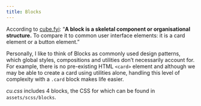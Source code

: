```yaml
---
title: Blocks
---
```


According to [cube.fyi](https://cube.fyi/block.html#block): “**A block is a skeletal component or organisational structure.** To compare it to common user interface elements: it is a card element or a button element.”

Personally, I like to think of Blocks as commonly used design patterns, which global styles, compositions and utilities don’t necessarily account for. For example, there is no pre-existing HTML `<card>` element and although we may be able to create a card using utilities alone, handling this level of complexity with a `.card` block makes life easier.

*cu.css* includes 4 blocks, the CSS for which can be found in `assets/scss/blocks`.